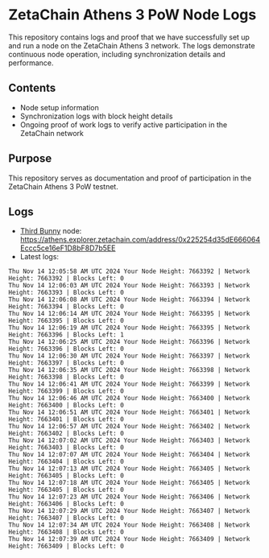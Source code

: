 # ZetaChain Athens 3 PoW Node Logs
This repository contains logs and proof that we have successfully set up and run a node on the ZetaChain Athens 3 network. The logs demonstrate continuous node operation, including synchronization details and performance.

## Contents
- Node setup information
- Synchronization logs with block height details
- Ongoing proof of work logs to verify active participation in the ZetaChain network

## Purpose
This repository serves as documentation and proof of participation in the ZetaChain Athens 3 PoW testnet.

## Logs

- [Third Bunny](https://thirdbunny.xyz/) node: https://athens.explorer.zetachain.com/address/0x225254d35dE666064Eccc5ce16eF1D8bF8D7b5EE
- Latest logs:
```
Thu Nov 14 12:05:58 AM UTC 2024 Your Node Height: 7663392 | Network Height: 7663392 | Blocks Left: 0
Thu Nov 14 12:06:03 AM UTC 2024 Your Node Height: 7663393 | Network Height: 7663393 | Blocks Left: 0
Thu Nov 14 12:06:08 AM UTC 2024 Your Node Height: 7663394 | Network Height: 7663394 | Blocks Left: 0
Thu Nov 14 12:06:14 AM UTC 2024 Your Node Height: 7663395 | Network Height: 7663395 | Blocks Left: 0
Thu Nov 14 12:06:19 AM UTC 2024 Your Node Height: 7663395 | Network Height: 7663396 | Blocks Left: 1
Thu Nov 14 12:06:25 AM UTC 2024 Your Node Height: 7663396 | Network Height: 7663396 | Blocks Left: 0
Thu Nov 14 12:06:30 AM UTC 2024 Your Node Height: 7663397 | Network Height: 7663397 | Blocks Left: 0
Thu Nov 14 12:06:35 AM UTC 2024 Your Node Height: 7663398 | Network Height: 7663398 | Blocks Left: 0
Thu Nov 14 12:06:41 AM UTC 2024 Your Node Height: 7663399 | Network Height: 7663399 | Blocks Left: 0
Thu Nov 14 12:06:46 AM UTC 2024 Your Node Height: 7663400 | Network Height: 7663400 | Blocks Left: 0
Thu Nov 14 12:06:51 AM UTC 2024 Your Node Height: 7663401 | Network Height: 7663401 | Blocks Left: 0
Thu Nov 14 12:06:57 AM UTC 2024 Your Node Height: 7663402 | Network Height: 7663402 | Blocks Left: 0
Thu Nov 14 12:07:02 AM UTC 2024 Your Node Height: 7663403 | Network Height: 7663403 | Blocks Left: 0
Thu Nov 14 12:07:07 AM UTC 2024 Your Node Height: 7663404 | Network Height: 7663404 | Blocks Left: 0
Thu Nov 14 12:07:13 AM UTC 2024 Your Node Height: 7663405 | Network Height: 7663405 | Blocks Left: 0
Thu Nov 14 12:07:18 AM UTC 2024 Your Node Height: 7663405 | Network Height: 7663405 | Blocks Left: 0
Thu Nov 14 12:07:23 AM UTC 2024 Your Node Height: 7663406 | Network Height: 7663406 | Blocks Left: 0
Thu Nov 14 12:07:29 AM UTC 2024 Your Node Height: 7663407 | Network Height: 7663407 | Blocks Left: 0
Thu Nov 14 12:07:34 AM UTC 2024 Your Node Height: 7663408 | Network Height: 7663408 | Blocks Left: 0
Thu Nov 14 12:07:39 AM UTC 2024 Your Node Height: 7663409 | Network Height: 7663409 | Blocks Left: 0
```

